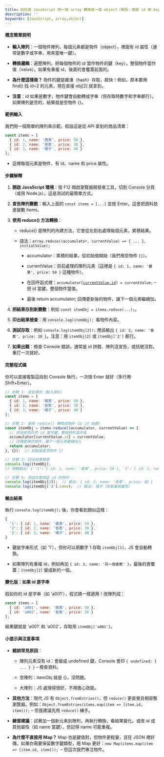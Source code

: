 ```yaml
---
title: 如何用 JavaScript 將一個 array 轉換成一個 object（舉例：根據 id 做 key）
description: ''
keywords: [JavaScript, array,object]
---
```


#### 概念簡單說明

- **輸入陣列**：一個物件陣列，每個元素都是物件（object），裡面有 id 屬性（通常是數字或字串，用來當唯一鍵）。

- **轉換邏輯**：遍歷陣列，把每個物件的 id 當作物件的鍵（key），整個物件當作值（value）。如果有重複 id，後面的會覆蓋前面的。

- **為什麼這樣做？** 物件的鍵是雜湊（hash）存取，超快！例如，原本要用 find() 找 id=2 的元素，現在直接 obj\[2\] 就拿到。

- **注意**：id 如果是數字，物件鍵會自動轉成字串（但存取時數字和字串都行）。如果陣列是空的，結果就是空物件 {}。

#### 範例輸入

我們用一個簡單的陣列來示範，假設這是從 API 拿到的商品清單：

```javascript
const items = [
  { id: 1, name: '蘋果', price: 50 },
  { id: 2, name: '香蕉', price: 30 },
  { id: 3, name: '橘子', price: 40 }
];
```

- 這裡每個元素是物件，有 id、name 和 price 屬性。

#### 步驟解釋

1. **開啟 JavaScript 環境**：按 F12 開啟瀏覽器開發者工具，切到 Console 分頁（或用 Node.js）。這是測試的最簡單方式。

2. **宣告陣列變數**：輸入上面的 `const items = [...]` 並按 Enter。這會把資料放進變數 items。

3. **使用 reduce() 方法轉換**：

   - reduce() 是陣列的內建方法，它會從左到右處理每個元素，累積結果。

   - 語法：`array.reduce((accumulator, currentValue) => { ... }, initialValue);`

      - accumulator：累積的結果，從初始值開始（我們用空物件 `{}`）。

      - currentValue：目前處理的陣列元素（這裡是 `{ id: 1, name: '蘋果', price: 50 }` 這種物件）。

      - 在回呼函式裡：`accumulator[`[`currentValue.id`](currentValue.id)`] = currentValue;` – 把 id 當鍵，整個物件當值。

      - 最後 return accumulator; 回傳更新後的物件，讓下一個元素繼續加。

4. **把結果存到新變數**：例如 `const itemObj = items.reduce(...);`。

5. **印出結果檢查**：用 `console.log(itemObj); `看物件內容。

6. **測試存取**：例如 `console.log(itemObj[2]);` 應該輸出 `{ id: 2, name: '香蕉', price: 30 }`。注意：用 `itemObj[2]` 或 `itemObj['2']` 都行。

7. **如果出錯**：檢查 Console 錯誤，通常是 id 拼錯、陣列沒宣告，或括號沒對。重打一次就好。

#### 完整程式碼

你可以直接複製這段到 Console 執行，一次按 Enter 就好（多行用 Shift+Enter）。

```javascript
// 步驟 1: 宣告陣列（輸入資料）
const items = [
  { id: 1, name: '蘋果', price: 50 },
  { id: 2, name: '香蕉', price: 30 },
  { id: 3, name: '橘子', price: 40 }
];

// 步驟 2: 使用 reduce() 轉換成物件（以 id 為鍵）
const itemObj = items.reduce((accumulator, currentValue) => {
  // 把目前物件的 id 當作鍵，整個物件當作值
  accumulator[currentValue.id] = currentValue;
  // 回傳累積的物件，讓下一個元素繼續加入
  return accumulator;
}, {});  // 初始值是空物件 {}

// 步驟 3: 印出結果檢查
console.log(itemObj);  
// 預期輸出: { '1': { id: 1, name: '蘋果', price: 50 }, '2': { id: 2, name: '香蕉', price: 30 }, '3': { id: 3, name: '橘子', price: 40 } }

// 步驟 4: 測試存取特定 id 的物件
console.log(itemObj[2]);  // 輸出: { id: 2, name: '香蕉', price: 30 }
console.log(itemObj['3'].name);  // 輸出: 橘子（存取巢狀屬性）
```

#### 輸出結果

執行 `console.log(itemObj);` 後，你會看到類似這樣：

```javascript
{
  '1': { id: 1, name: '蘋果', price: 50 },
  '2': { id: 2, name: '香蕉', price: 30 },
  '3': { id: 3, name: '橘子', price: 40 }
}
```

- 鍵是字串形式（如 '1'），但你可以用數字 1 存取 `itemObj[1]`，JS 會自動轉換。

- 如果陣列有重複 id，例如再加 `{ id: 2, name: '另一個香蕉' }`，最後的會覆蓋：`itemObj[2]` 變成新的一個。

#### 變化版：如果 id 是字串

假如你的 id 是字串（如 'a001'），程式碼一樣適用！改陣列成：

```javascript
const items = [
  { id: 'a001', name: '蘋果', price: 50 },
  { id: 'a002', name: '香蕉', price: 30 }
];
```

結果鍵就是 'a001' 和 'a002'，存取用 `itemObj['a001']`。

#### 小提示與注意事項

- **錯誤常見原因**：

   - 陣列元素沒有 id：會變成 undefined 鍵，Console 會印 `{ undefined: { ... } }` – 檢查資料。

   - 空陣列：itemObj 就是 {}，沒問題。

   - 大陣列：JS 處理得很好，不用擔心效能。

- **其他方法**：現代 JS 有 `Object.fromEntries()`，但 `reduce()` 更直覺且相容舊瀏覽器。例如：`Object.fromEntries(items.map(item => [item.id, item]));` – 但我建議先用 `reduce()` 練手。

- **練習建議**：試著加一個新元素到陣列，再執行轉換，看結果變化。或改 id 成其他屬性（如 name 當鍵），但記得 name 可能重複。

- **為什麼不直接用 Map？** Map 也是鍵值對，但物件更輕量，且在 JSON 裡好傳。如果你需要保留數字鍵類型，用 Map 更好：`new Map(items.map(item => [item.id, item])); `– 但這次我們專注物件。